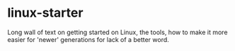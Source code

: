 # linux-starter
Long wall of text on getting started on Linux, the tools, how to make it more easier for 'newer' generations for lack of a better word.
